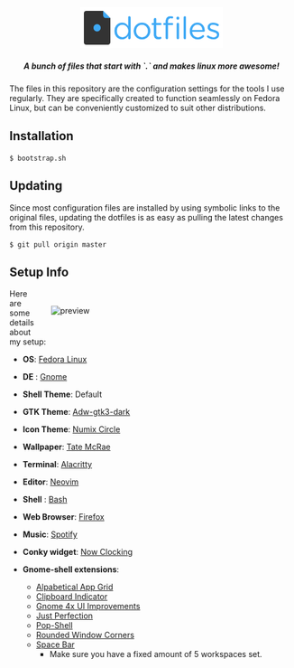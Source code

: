 <div align="center">
   <img src="/.github/assets/dotfiles.png" alt="Banner" width="50%">
   <h5>A bunch of files that start with `.` and makes linux more awesome!</h5>
</div>

The files in this repository are the configuration settings for the tools I use regularly.
They are specifically created to function seamlessly on Fedora Linux, but can be conveniently customized to suit other distributions.


## Installation

```console
$ bootstrap.sh
```

## Updating

Since most configuration files are installed by using symbolic links to the original files, updating the dotfiles is as easy as pulling the latest changes from this repository.

```console
$ git pull origin master
```

## Setup Info

<img src="/.github/assets/TateMcRaePreview.png" alt="preview" align="right" width="400px" style="padding: 30px;">

Here are some details about my setup:

-   **OS**: [Fedora Linux](https://getfedora.org/)
-   **DE** : [Gnome](https://gitlab.gnome.org/GNOME/gnome-shell)
-   **Shell Theme**: Default
-   **GTK Theme**: [Adw-gtk3-dark](https://github.com/lassekongo83/adw-gtk3)
-   **Icon Theme**: [Numix Circle](https://github.com/numixproject/numix-icon-theme-circle)
-   **Wallpaper**: [Tate McRae](/walls/Tate-McRae-1.jpg)
-   **Terminal**: [Alacritty](https://github.com/alacritty)
-   **Editor**: [Neovim](https://github.com/neovim/neovim)
-   **Shell** : [Bash](https://www.gnu.org/software/bash/)
-   **Web Browser**: [Firefox](https://www.mozilla.org/en-US/firefox/new/)
-   **Music**: [Spotify](https://www.spotify.com/)
-   **Conky widget**: [Now Clocking](https://github.com/AntonVanAssche/now-clocking)

-   **Gnome-shell extensions**:
    -   [Alpabetical App Grid](https://github.com/stuarthayhurst/alphabetical-grid-extension)
    -   [Clipboard Indicator](https://github.com/Tudmotu/gnome-shell-extension-clipboard-indicator)
    -   [Gnome 4x UI Improvements](https://github.com/axxapy/gnome-ui-tune)
    -   [Just Perfection](https://gitlab.gnome.org/jrahmatzadeh/just-perfection)
    -   [Pop-Shell](https://github.com/pop-os/shell)
    -   [Rounded Window Corners](https://github.com/yilozt/rounded-window-corners)
    -   [Space Bar](https://github.com/christopher-l/space-bar)
        -   Make sure you have a fixed amount of 5 workspaces set.
